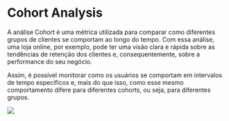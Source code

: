 # Cohort Analysis

A análise Cohort é uma métrica utilizada para comparar como diferentes grupos de clientes se comportam ao longo do tempo. Com essa análise, uma loja online, por exemplo, pode ter uma visão clara e rápida sobre as tendências de retenção dos clientes e, consequentemente, sobre a performance do seu negócio.

Assim, é possível monitorar como os usuários se comportam em intervalos de tempo específicos e, mais do que isso, como esse mesmo comportamento difere para diferentes cohorts, ou seja, para diferentes grupos.

![](../header.png)
